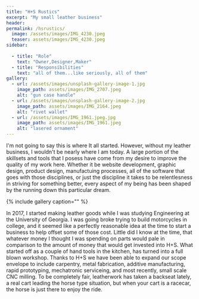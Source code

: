 ```yaml
---
title: "H+S Rustics"
excerpt: "My small leather business"
header:
permalink: /hsrustics/
  image: /assets/images/IMG_4230.jpeg
  teaser: assets/images/IMG_4230.jpeg
sidebar:
  
  - title: "Role"
    text: "Owner,Designer,Maker"
  - title: "Responsibilities"
    text: "all of them...like seriously, all of them"
gallery:
  - url: /assets/images/unsplash-gallery-image-1.jpg
    image_path: assets/images/IMG_2707.jpeg
    alt: "gun case handle"
  - url: /assets/images/unsplash-gallery-image-2.jpg
    image_path: assets/images/IMG_2164.jpeg
    alt: "rivet wallet"
  - url: /assets/images/IMG_1961.jpeg.jpg
    image_path: assets/images/IMG_1961.jpeg
    alt: "lasered ornament"
---
```


  I'm not going to say this is where It all started. However, without my leather business, I wouldn't be nearly where I am today. A large portion of the skillsets and tools that I posess have come from my desire to improve the quality of my work here. Whether it be website development, graphic design, product design, manufactuing processes, all of the software that goes with those disciplines, or just the discipline it takes to be relentlesness in striving for something better, every aspect of my being has been shaped by the running down this particular dream. 

{% include gallery caption="" %}

In 2017, I started making leather goods while I was studying Engineering at the University of Georgia. I was going broke trying to build motorcycles in college, and it seemed like a perfectly reasonable idea at the time to start a business to help offset some of those cost. Little did I know at the time, that whatever money I thought I was spending on parts would pale in comparison to the amount of money that would get invested into H+S. What started off as a couple of hand tools in the kitchen, has turned into a full blown workshop. Thanks to H+S we have been able to expand our scope envelope to include carpentry, metal fabrication, additive manufacturing, rapid prototyping, mechatronic serviceing, and most recently, small scale CNC milling. To be completely fair, leatherwork has taken a backseat lately, a real cart leading the horse type situation, but when your cart is a racecar, the horse is just there to enjoy the ride. 
